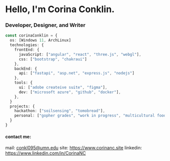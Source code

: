 # Hello, I'm Corina Conklin.
### Developer, Designer, and Writer
```ts
const corinaConklin = {
  os: [Windows 11, ArchLinux]
  technologies: {
    frontEnd: {
      javaScript: ["angular", "react", "three.js", "webgl"],
      css: ["bootstrap", "chakraui"]
    },
    backEnd: {
      api: ["fastapi", "asp.net", "express.js", "nodejs"]
    },
    tools: {
      ui: ["adobe createive suite", "figma"],
      dev: ["microsoft azure", "github", "docker"],
    },
  }
  projects: {
    hackathon: ["soilsensing", "tomobread"],
    personal: ["gopher grades", "work in progress", "multicultural food club"],
  }
}
```
#### contact me:
mail: conkl095@umn.edu
site: https://www.corinanc.site
linkedin: https://www.linkedin.com/in/CorinaNC

